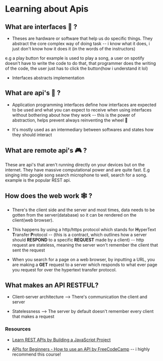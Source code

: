 # Learning about Apis

## What are interfaces 📲 ?

- Theses are hardware or software that help us do specific things. They abstract the core complex way of doing task -- i know what it does, i just don't know how it does it (in the words of the instructors)

e.g a play button for example is used to play a song, a user on spotify doesn't have to write the code to do that, that programmer does the writing of the code, the user just has to click the button(how i understand it lol)

- Interfaces abstracts implementation

## What are api's 🤖 ?

- Application programming interfaces define how interfaces are expected to be used and what you can expect to receive when using interfaces without bothering about how they work -- this is the power of abstraction, helps prevent always reinventing the wheel 🎡

- It's mostly used as an intermediary between softwares and states how they should interact

## What are remote api's 🎮 ?

These are api's that aren't running directly on your devices but on the internet. They have massive computational power and are quite fast. E.g singing into google song search microphone to well, search for a song. example is the popular REST api.

## How does the web work 🕸 ?

- There's the client side and the server and most times, data needs to be gotten from the server(database) so it can be rendered on the client(web browser).

- This happens by using a http/https protocol which stands for **H**yperText **T**ransfer **P**rotocol -- (this is a contract, which outlines how a server should **RESPOND** to a specific **REQUEST** made by a client) -- http request are stateless, meaning the server won't remember the client that sent the request

- When you search for a page on a web browser, by inputting a URL, you are making a **GET** request to a server which responds to what ever page you request for over the hypertext transfer protocol.

## What makes an API RESTFUL?

- Client-server architecture -->  There's communication the client and server

- Statelessness --> The server by default doesn't remember every client that makes a request 

### Resources

- [Learn REST APIs by Building a JavaScript Project](https://www.freecodecamp.org/news/learn-rest-apis-javascript-project/)

- [APIs for Beginners - How to use an API by FreeCodeCamp](https://www.youtube.com/watch?v=WXsD0ZgxjRw) -- i highly recommend this course!


